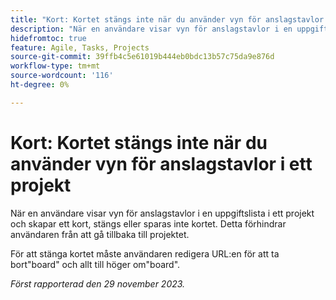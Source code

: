 ```yaml
---
title: "Kort: Kortet stängs inte när du använder vyn för anslagstavlor i ett projekt"
description: "När en användare visar vyn för anslagstavlor i en uppgiftslista i ett projekt och skapar ett kort, kommer kortet inte att stängas eller sparas. Detta förhindrar användaren från att gå tillbaka till projektet."
hidefromtoc: true
feature: Agile, Tasks, Projects
source-git-commit: 39ffb4c5e61019b444eb0bdc13b57c75da9e876d
workflow-type: tm+mt
source-wordcount: '116'
ht-degree: 0%

---
```



# Kort: Kortet stängs inte när du använder vyn för anslagstavlor i ett projekt

När en användare visar vyn för anslagstavlor i en uppgiftslista i ett projekt och skapar ett kort, stängs eller sparas inte kortet. Detta förhindrar användaren från att gå tillbaka till projektet.

För att stänga kortet måste användaren redigera URL:en för att ta bort&quot;board&quot; och allt till höger om&quot;board&quot;.

_Först rapporterad den 29 november 2023._
